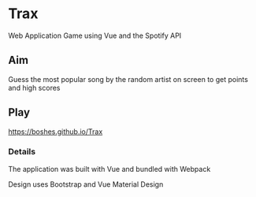 # Trax #

Web Application Game using Vue and the Spotify API


## Aim ##

Guess the most popular song by the random artist on screen to get points and high scores

## Play ##
https://boshes.github.io/Trax

### Details ###
The application was built with Vue and bundled with Webpack

Design uses Bootstrap and Vue Material Design
